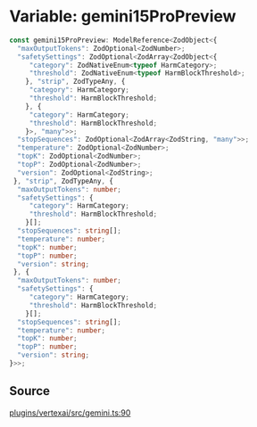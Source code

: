 # Variable: gemini15ProPreview

```ts
const gemini15ProPreview: ModelReference<ZodObject<{
  "maxOutputTokens": ZodOptional<ZodNumber>;
  "safetySettings": ZodOptional<ZodArray<ZodObject<{
     "category": ZodNativeEnum<typeof HarmCategory>;
     "threshold": ZodNativeEnum<typeof HarmBlockThreshold>;
    }, "strip", ZodTypeAny, {
     "category": HarmCategory;
     "threshold": HarmBlockThreshold;
    }, {
     "category": HarmCategory;
     "threshold": HarmBlockThreshold;
    }>, "many">>;
  "stopSequences": ZodOptional<ZodArray<ZodString, "many">>;
  "temperature": ZodOptional<ZodNumber>;
  "topK": ZodOptional<ZodNumber>;
  "topP": ZodOptional<ZodNumber>;
  "version": ZodOptional<ZodString>;
 }, "strip", ZodTypeAny, {
  "maxOutputTokens": number;
  "safetySettings": {
     "category": HarmCategory;
     "threshold": HarmBlockThreshold;
    }[];
  "stopSequences": string[];
  "temperature": number;
  "topK": number;
  "topP": number;
  "version": string;
 }, {
  "maxOutputTokens": number;
  "safetySettings": {
     "category": HarmCategory;
     "threshold": HarmBlockThreshold;
    }[];
  "stopSequences": string[];
  "temperature": number;
  "topK": number;
  "topP": number;
  "version": string;
}>>;
```

## Source

[plugins/vertexai/src/gemini.ts:90](https://github.com/firebase/genkit/blob/2b0be364306d92a8e7d13efc2da4fb04c1d21e29/js/plugins/vertexai/src/gemini.ts#L90)
